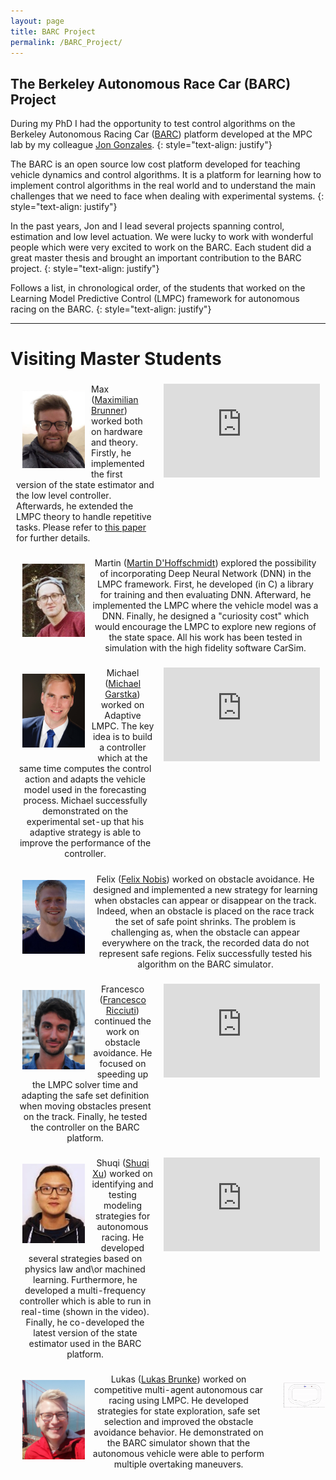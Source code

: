 ```yaml
---
layout: page
title: BARC Project
permalink: /BARC_Project/
---
```

<!-- Global site tag (gtag.js) - Google Analytics -->
<script async src="https://www.googletagmanager.com/gtag/js?id=UA-180984784-1"></script>
<script>
  window.dataLayer = window.dataLayer || [];
  function gtag(){dataLayer.push(arguments);}
  gtag('js', new Date());

  gtag('config', 'UA-180984784-1');
</script>

## The Berkeley Autonomous Race Car (BARC) Project
During my PhD I had the opportunity to test control algorithms on the Berkeley Autonomous Racing Car ([BARC](http://www.barc-project.com/)) platform developed at the MPC lab by my colleague [Jon Gonzales](http://www.jonmgonzales.com/).
{: style="text-align: justify"}

The BARC is an open source low cost platform developed for teaching vehicle dynamics and control algorithms. It is a platform for learning how to implement control algorithms in the real world and to understand the main challenges that we need to face when dealing with experimental systems.
{: style="text-align: justify"}

In the past years, Jon and I lead several projects spanning control, estimation and low level actuation. We were lucky to work with wonderful people which were very excited to work on the BARC. Each student did a great master thesis and brought an important contribution to the BARC project.
{: style="text-align: justify"}

Follows a list, in chronological order, of the students that worked on the Learning Model Predictive Control (LMPC) framework for autonomous racing on the BARC.
{: style="text-align: justify"}

___

# Visiting Master Students

<table style="border: 1px solid transparent;">
<tbody>
<tr>
<td style="width: 500px; border: 1px solid transparent">
	<img align="left" src="/images/students/max.png" style="border: 10px solid transparent;" width="100"> 
	Max (<a href="https://www.linkedin.com/in/maximilian-brunner-847a89a6/">Maximilian Brunner</a>) worked both on hardware and theory. Firstly, he implemented the first version of the state estimator and the low level controller. Afterwards, he extended the LMPC theory to handle repetitive tasks. Please refer to 
	<a href="https://ieeexplore.ieee.org/abstract/document/8264027/">this paper</a> for further details.
</td>
<td style="width: 50px; border: 1px solid transparent" valign="top"> <iframe width="250" src="https://www.youtube.com/embed/4kHDv9senpE" frameborder="0" allow="accelerometer; autoplay; clipboard-write; encrypted-media; gyroscope; picture-in-picture" allowfullscreen></iframe> </td>
</tr>
</tbody>
</table>


<table style="border: 1px solid transparent;">
<tbody>
<tr>
<td style="text-align:center; width: 550px; border: 1px solid transparent">
	<img align="left" src="/images/students/martin.png" style="border: 10px solid transparent;" width="100"> 
	Martin (<a href="https://www.linkedin.com/in/martin-d-hoffschmidt-91b5a130/">Martin D'Hoffschmidt</a>) explored the possibility of incorporating Deep Neural Network (DNN) in the LMPC framework. First, he developed (in C) a library for training and then evaluating DNN. Afterward, he implemented the LMPC where the vehicle model was a DNN. Finally, he designed a "curiosity cost" which would encourage the LMPC to explore new regions of the state space. All his work has been tested in simulation with the high fidelity software CarSim.
</td>
</tr>
</tbody>
</table>


<table style="border: 1px solid transparent;">
<tbody>
<tr>
<td style="text-align:center; width: 500px; border: 1px solid transparent">
	<img align="left" src="/images/students/michael.png" style="border: 10px solid transparent;" width="100"> 
	Michael (<a href="https://www.linkedin.com/in/michaelgarstka/">Michael Garstka</a>) worked on Adaptive LMPC. The key idea is to build a controller which at the same time computes the control action and adapts the vehicle model used in the forecasting process. Michael successfully demonstrated on the experimental set-up that his adaptive strategy is able to improve the performance of the controller.
</td>
<td style="text-align:center; width: 50px; border: 1px solid transparent" valign="top"> <iframe width="250" src="https://www.youtube.com/embed/Z1q9PjCnIdY" frameborder="0" allow="accelerometer; autoplay; clipboard-write; encrypted-media; gyroscope; picture-in-picture" allowfullscreen></iframe> </td>
</tr>
</tbody>
</table>


<table style="border: 1px solid transparent;">
<tbody>
<tr>
<td style="text-align:center; width: 550px; border: 1px solid transparent">
	<img align="left" src="/images/students/felix.png" style="border: 10px solid transparent;" width="100"> 
	Felix (<a href="https://www.linkedin.com/in/felix-nobis-2ab79a113/">Felix Nobis</a>) worked on obstacle avoidance. He designed and implemented a new strategy for learning when obstacles can appear or disappear on the track. Indeed, when an obstacle is placed on the race track the set of safe point shrinks. The problem is challenging as,  when the obstacle can appear everywhere on the track, the recorded data do not represent safe regions. Felix successfully tested his algorithm on the BARC simulator.
</td>
</tr>
</tbody>
</table>

<table style="border: 1px solid transparent;">
<tbody>
<tr>
<td style="text-align:center; width: 500px; border: 1px solid transparent">
	<img align="left" src="/images/students/francesco.png" style="border: 10px solid transparent;" width="100"> 
	Francesco (<a href="https://www.linkedin.com/in/francesco-ricciuti-1a9839149/">Francesco Ricciuti</a>) continued the work on obstacle avoidance. He focused on speeding up the LMPC solver time and adapting the safe set definition when moving obstacles present on the track. Finally, he tested the controller on the BARC platform.
</td>
<td style="text-align:center; width: 50px; border: 1px solid transparent" valign="top"> <iframe width="250" src="https://www.youtube.com/embed/_ESVg0gt9bk" frameborder="0" allow="accelerometer; autoplay; clipboard-write; encrypted-media; gyroscope; picture-in-picture" allowfullscreen></iframe> </td>
</tr>
</tbody>
</table>


<table style="border: 1px solid transparent;">
<tbody>
<tr>
<td style="text-align:center; width: 500px; border: 1px solid transparent">
	<img align="left" src="/images/students/shuqi.jpg" style="border: 10px solid transparent;" width="100"> 
	Shuqi (<a href="https://www.linkedin.com/in/shuqi-xu-58879296/">Shuqi Xu</a>) worked on  identifying and testing modeling strategies for autonomous racing. He developed several strategies based on physics law and\or machined learning. Furthermore, he developed a multi-frequency controller which is able to run in real-time (shown in the video). Finally, he co-developed the latest version of the state estimator used in the BARC platform.
</td>
<td style="text-align:center; width: 50px; border: 1px solid transparent" valign="top"> <iframe width="250" src="https://www.youtube.com/embed/O61Pb5fMPkw" frameborder="0" allow="accelerometer; autoplay; clipboard-write; encrypted-media; gyroscope; picture-in-picture" allowfullscreen></iframe> </td>
</tr>
</tbody>
</table>

<table style="border: 1px solid transparent;">
<tbody>
<tr>
<td style="text-align:center; width: 400px; border: 1px solid transparent">
	<img align="left" src="/images/students/lukas.jpg" style="border: 10px solid transparent;" width="100"> 
	Lukas (<a href="https://www.linkedin.com/in/lukas-brunke-98898095/">Lukas Brunke</a>) worked on competitive multi-agent autonomous car racing using LMPC. He developed strategies for state exploration, safe set selection and improved the obstacle avoidance behavior. He demonstrated on the BARC simulator shown that the autonomous vehicle were able to perform multiple overtaking maneuvers.
</td>
<td style="text-align:center; width: 50; border: 1px solid transparent" valign="top"> <img align="left" src="/images/students/lukas_multi_vehicle.gif" style="border: 10px solid transparent;" width="600px">  </td>
</tr>
</tbody>
</table>
